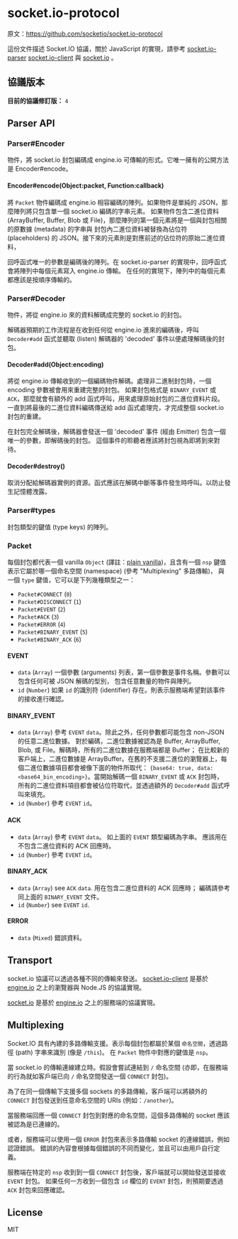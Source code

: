 # socket.io-protocol

原文：https://github.com/socketio/socket.io-protocol

這份文件描述 Socket.IO 協議，關於 JavaScript 的實現，請參考
[socket.io-parser](https://github.com/learnboost/socket.io-parser)
[socket.io-client](https://github.com/learnboost/socket.io-client) 與
[socket.io](https://github.com/learnboost/socket.io) 。

## 協議版本

**目前的協議修訂版：** `4`

## Parser API

### Parser#Encoder

物件，將 socket.io 封包編碼成 engine.io 可傳輸的形式。它唯一擁有的公開方法是 Encoder#encode。

#### Encoder#encode(Object:packet, Function:callback)

將 `Packet` 物件編碼成 engine.io 相容編碼的陣列。如果物件是單純的 JSON，那麼陣列將只包含單一個 socket.io 編碼的字串元素。
如果物件包含二進位資料 (ArrayBuffer, Buffer, Blob 或 File)，那麼陣列的第一個元素將是一個與封包相關的原數據 (metadata) 的字串與
封包內二進位資料被替換為佔位符 (placeholders) 的 JSON。接下來的元素則是對應前述的佔位符的原始二進位資料，

回呼函式唯一的參數是編碼後的陣列。在 socket.io-parser 的實現中，回呼函式會將陣列中每個元素寫入 engine.io 傳輸。
在任何的實現下，陣列中的每個元素都應該是按順序傳輸的。

### Parser#Decoder

物件，將從 engine.io 來的資料解碼成完整的 socket.io 的封包。

解碼器預期的工作流程是在收到任何從 engine.io 進來的編碼後，呼叫 `Decoder#add` 函式並聽取 (listen) 解碼器的 'decoded' 事件以便處理解碼後的封包。

#### Decoder#add(Object:encoding)

將從 engine.io 傳輸收到的一個編碼物件解碼。處理非二進制封包時，一個 encoding 參數被會用來重建完整的封包。
如果封包格式是 `BINARY_EVENT` 或 `ACK`，那麼就會有額外的 add 函式呼叫，用來處理原始封包的二進位資料片段。
一直到將最後的二進位資料編碼傳送給 add 函式處理完，才完成整個 socket.io 封包的重建。

在封包完全解碼後，解碼器會發送一個 'decoded' 事件 (經由 Emitter) 包含一個唯一的參數，即解碼後的封包。
這個事件的聆聽者應該將封包視為即將到來對待。

#### Decoder#destroy()

取消分配給解碼器實例的資源。函式應該在解碼中斷等事件發生時呼叫。以防止發生記憶體洩露。

### Parser#types

封包類型的鍵值 (type keys) 的陣列。

### Packet

每個封包都代表一個 vanilla `Object` (譯註：[plain vanilla][0])，且含有一個 `nsp` 鍵值表示它屬於哪一個命名空間 (namespace) (參考 "Multiplexing" 多路傳輸)，
與一個 `type` 鍵值，它可以是下列幾種類型之一：

- `Packet#CONNECT` (`0`)
- `Packet#DISCONNECT` (`1`)
- `Packet#EVENT` (`2`)
- `Packet#ACK` (`3`)
- `Packet#ERROR` (`4`)
- `Packet#BINARY_EVENT` (`5`)
- `Packet#BINARY_ACK` (`6`)

#### EVENT

- `data` (`Array`) 一個參數 (arguments) 列表，第一個參數是事件名稱。參數可以包含任何可被 JSON 解碼的型別，
    包含任意數量的物件與陣列。
- `id` (`Number`) 如果 `id` 的識別符 (identifier) 存在。則表示服務端希望對該事件的接收進行確認。

#### BINARY_EVENT

- `data` (`Array`) 參考 `EVENT` `data`。除此之外，任何參數都可能包含 non-JSON 的任意二進位數據。
  對於編碼，二進位數據被認為是 Buffer, ArrayBuffer, Blob, 或 File。解碼時，所有的二進位數據在服務端都是 Buffer；
  在比較新的客戶端上，二進位數據是 ArrayBuffer。在舊的不支援二進位的瀏覽器上，每個二進位數據項目都會被像下面的物件所取代：
  `{base64: true, data: <base64_bin_encoding>}`。當開始解碼一個 `BINARY_EVENT` 或 `ACK` 封包時，
  所有的二進位資料項目都會被佔位符取代，並透過額外的 `Decoder#add` 函式呼叫來填充。
- `id` (`Number`) 參考 `EVENT` `id`。

#### ACK

- `data` (`Array`) 參考 `EVENT` `data`。 如上面的 `EVENT` 類型編碼為字串。
  應該用在不包含二進位資料的 ACK 回應時。
- `id` (`Number`) 參考 `EVENT` `id`。

#### BINARY_ACK

- `data` (`Array`) see `ACK` `data`. 用在包含二進位資料的 ACK 回應時；
  編碼請參考同上面的 `BINARY_EVENT` 文件。
- `id` (`Number`) see `EVENT` `id`.

#### ERROR

- `data` (`Mixed`) 錯誤資料。

## Transport

socket.io 協議可以透過各種不同的傳輸來發送。
[socket.io-client](http://github.com/learnboost/socket.io-client)
是基於 [engine.io](http://github.com/learnboost/engine.io) 之上的瀏覽器與 Node.JS 的協議實現。

[socket.io](http://github.com/learnboost/socket.io) 是基於
[engine.io](http://github.com/learnboost/engine.io) 之上的服務端的協議實現。

## Multiplexing

Socket.IO 具有內建的多路傳輸支援。表示每個封包都屬於某個 `命名空間`，透過路徑 (path) 字串來識別 (像是 `/this`)。
在 `Packet` 物件中對應的鍵值是 `nsp`。

當 socket.io 的傳輸連線建立時。假設會嘗試連結到 `/` 命名空間 (亦即，在服務端的行為就如客戶端已向 `/` 命名空間發送一個 `CONNECT` 封包)。

為了在同一個傳輸下支援多個 sockets 的多路傳輸，客戶端可以將額外的 `CONNECT` 封包發送到任意命名空間的 URIs (例如：`/another`)。

當服務端回應一個 `CONNECT` 封包到對應的命名空間，這個多路傳輸的 socket 應該被認為是已連線的。

或者，服務端可以使用一個 `ERROR` 封包來表示多路傳輸 socket 的連線錯誤，例如認證錯誤。
錯誤的內容會根據每個錯誤的不同而變化，並且可以由用戶自行定義。

服務端在特定的 `nsp` 收到到一個 `CONNECT` 封包後，客戶端就可以開始發送並接收 `EVENT` 封包。
如果任何一方收到一個包含 `id` 欄位的 `EVENT` 封包，則預期要透過 `ACK` 封包來回應確認。

## License

MIT

[0]: https://en.wikipedia.org/wiki/Plain_vanilla
